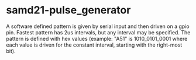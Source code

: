 # samd21-pulse_generator
A software defined pattern is given by serial input and then driven on a gpio pin. Fastest pattern has 2us intervals, but any interval may be specified.
The pattern is defined with hex values (example: "A51" is 1010_0101_0001 where each value is driven for the constant interval, starting with the right-most bit).
